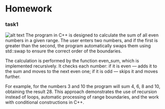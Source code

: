 # Homework
### task1
![alt text](https://www.google.com/url?sa=i&url=https%3A%2F%2Fwww.cs.cmu.edu%2F~15110-s20%2Fslides%2Fweek6-3-recursion.pdf&psig=AOvVaw3dRM2xJRk16QvMivGc3iCO&ust=1759394873434000&source=images&cd=vfe&opi=89978449&ved=0CBgQjhxqFwoTCNiQ3_POgpADFQAAAAAdAAAAABAu)
The program in C++ is designed to calculate the sum of all even numbers in a given range. The user enters two numbers, and if the first is greater than the second, the program automatically swaps them using std::swap to ensure the correct order of the boundaries.

The calculation is performed by the function even_sum, which is implemented recursively. It checks each number: if it is even — adds it to the sum and moves to the next even one; if it is odd — skips it and moves further.

For example, for the numbers 3 and 10 the program will sum 4, 6, 8 and 10, obtaining the result 28. This approach demonstrates the use of recursion instead of loops, automatic processing of range boundaries, and the work with conditional constructions in C++.


